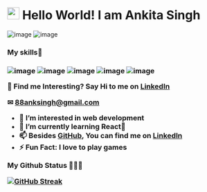 # <img src="https://camo.githubusercontent.com/e8e7b06ecf583bc040eb60e44eb5b8e0ecc5421320a92929ce21522dbc34c891/68747470733a2f2f6d656469612e67697068792e636f6d2f6d656469612f6876524a434c467a6361737252346961377a2f67697068792e676966" width="28" data-canonical-src="https://media.giphy.com/media/hvRJCLFzcasrR4ia7z/giphy.gif" style="max-width:100%;"> Hello World! I am Ankita Singh
![image](https://user-images.githubusercontent.com/60061433/126904099-c63f718f-ee25-4d55-9a39-db91d92162ef.png) ![image](https://user-images.githubusercontent.com/60061433/126904111-4454958b-bf46-410e-ace1-a28d97345298.png)

<h3>My skills🚀<h3>

![image](https://user-images.githubusercontent.com/60061433/126904172-b95acb13-e3e2-4e09-9b5b-3e8a4450bd7b.png) ![image](https://user-images.githubusercontent.com/60061433/126904175-1eb5978c-9797-448e-ab83-cf0744d34dce.png) ![image](https://user-images.githubusercontent.com/60061433/126904179-eee7bf8d-d682-4dd8-ba1e-be273c39badd.png) ![image](https://user-images.githubusercontent.com/60061433/126904187-2914c985-abe9-4134-909c-bba205b2c7cf.png) ![image](https://user-images.githubusercontent.com/60061433/126904818-e5511a10-dcdc-4c4d-aec5-c1a2445b35cb.png)


🎯 Find me Interesting?
Say Hi to me on <a href="https://www.linkedin.com/in/ankita-singh-8847381a0//" rel="nofollow"> LinkedIn</a>

✉ 88anksingh@gmail.com
- 👀 I’m interested in web development
- 🌱 I’m currently learning React📝
- 📫 Besides <a href="https://github.com/anksingh88">GitHub</a>, You can find me on  <a href="https://www.linkedin.com/in/ankita-singh-8847381a0/">Linkedln</a>
- ⚡ Fun Fact: I love to play games

My Github Status 👩🏻‍💻

[![GitHub Streak](http://github-readme-streak-stats.herokuapp.com?user=anksingh88&theme=radical&hide_border=true)](https://git.io/streak-stats)
